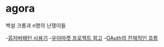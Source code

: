 # agora
백설 크롱과 n명의 난쟁이들

-[옵저버패턴 사용기](https://velog.io/post-stats/5c12def4-6a13-4871-9a3a-467dcf7d902e)
-[우아마켓 프로젝트 회고](https://secret-climb-fb2.notion.site/0724-04ee02ad780a47dab0b4e90e9d6b2301)
-[OAuth의 전체적인 흐름](https://velog.io/@proshy/OAuth%EC%9D%98-%EC%A0%84%EC%B2%B4%EC%A0%81%EC%9D%B8-%ED%9D%90%EB%A6%84)
